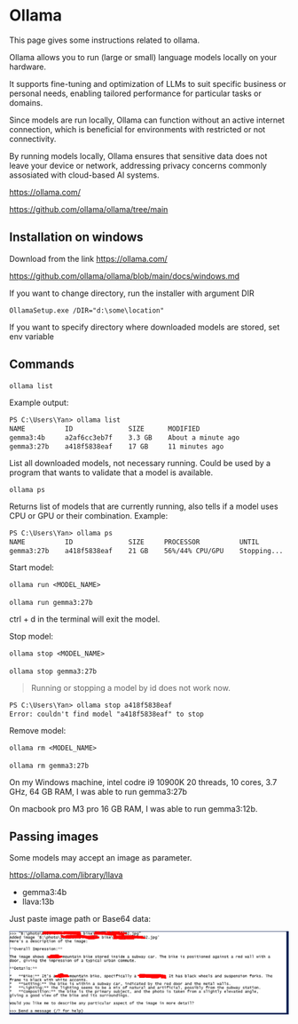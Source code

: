 # Ollama

This page gives some instructions related to ollama.

Ollama allows you to run (large or small) language models locally on your hardware.

It supports fine-tuning and optimization of LLMs to suit specific business or personal needs,
enabling tailored performance for particular tasks or domains.

Since models are run locally, Ollama can function without an active internet connection,
which is beneficial for environments with restricted or not connectivity.

By running models locally, Ollama ensures that sensitive data does not leave your device or network, addressing privacy concerns commonly assosiated with
cloud-based AI systems.

https://ollama.com/

https://github.com/ollama/ollama/tree/main

## Installation on windows

Download from the link https://ollama.com/

https://github.com/ollama/ollama/blob/main/docs/windows.md

If you want to change directory, run the installer with argument DIR
```commandline
OllamaSetup.exe /DIR="d:\some\location"
```

If you want to specify directory where downloaded models are stored, set env variable

## Commands

```commandline
ollama list
```
Example output:
```commandline
PS C:\Users\Yan> ollama list
NAME          ID              SIZE      MODIFIED
gemma3:4b     a2af6cc3eb7f    3.3 GB    About a minute ago
gemma3:27b    a418f5838eaf    17 GB     11 minutes ago
```
List all downloaded models, not necessary running. Could be used by a program that wants to validate that a model is available.

```commandline
ollama ps
```
Returns list of models that are currently running, also tells if a model uses CPU or GPU or their combination.
Example:
```commandline
PS C:\Users\Yan> ollama ps
NAME          ID              SIZE     PROCESSOR          UNTIL
gemma3:27b    a418f5838eaf    21 GB    56%/44% CPU/GPU    Stopping...
```

Start model:
```commandline
ollama run <MODEL_NAME>

ollama run gemma3:27b
```

ctrl + d in the terminal will exit the model.

Stop model:
```commandline
ollama stop <MODEL_NAME>

ollama stop gemma3:27b
```

> Running or stopping a model by id does not work now.
```commandline
PS C:\Users\Yan> ollama stop a418f5838eaf
Error: couldn't find model "a418f5838eaf" to stop
```

Remove model:
```commandline
ollama rm <MODEL_NAME>

ollama rm gemma3:27b
```

On my Windows machine, intel codre i9 10900K 20 threads, 10 cores, 3.7 GHz, 64 GB RAM, I was able to run
gemma3:27b

On macbook pro M3 pro 16 GB RAM, I was able to run gemma3:12b.

## Passing images
Some models may accept an image as parameter.

https://ollama.com/library/llava

- gemma3:4b
- llava:13b

Just paste image path or Base64 data:

![bike image demo](./images/bike.png)